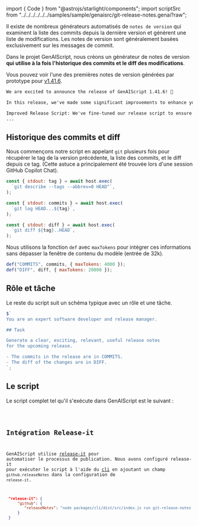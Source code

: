 import { Code } from "@astrojs/starlight/components";
import scriptSrc from "../../../../../../samples/sample/genaisrc/git-release-notes.genai?raw";

Il existe de nombreux générateurs automatisés de `notes de version` qui examinent la liste des commits depuis la dernière version et génèrent une liste de modifications. Les notes de version sont généralement basées exclusivement sur les messages de commit.

Dans le projet GenAIScript, nous créons un générateur de notes de version **qui utilise à la fois l'historique des commits et le diff des modifications**.

Vous pouvez voir l'une des premières notes de version générées par prototype pour [v1.41.6](https://github.com/microsoft/genaiscript/releases/tag/1.41.6).

```markdown wrap
We are excited to announce the release of GenAIScript 1.41.6! 🎉

In this release, we've made some significant improvements to enhance your experience. Here are the key changes:

Improved Release Script: We've fine-tuned our release script to ensure smoother and more efficient releases in the future. 🛠️
...
```

## Historique des commits et diff

Nous commençons notre script en appelant `git` plusieurs fois pour récupérer le tag de la version précédente, la liste des commits, et le diff depuis ce tag. (Cette astuce a principalement été trouvée lors d'une session GitHub Copilot Chat).

```js title="git-release-notes.genai.mjs" wrap
const { stdout: tag } = await host.exec(
  `git describe --tags --abbrev=0 HEAD^`,
);

const { stdout: commits } = await host.exec(
  `git log HEAD...${tag}`,
);

const { stdout: diff } = await host.exec(
  `git diff ${tag}..HEAD`,
);
```

Nous utilisons la fonction `def` avec `maxTokens` pour intégrer ces informations sans dépasser la fenêtre de contenu du modèle (entrée de 32k).

```js title="git-release-notes.genai.mjs" wrap
def("COMMITS", commits, { maxTokens: 4000 });
def("DIFF", diff, { maxTokens: 20000 });
```

## Rôle et tâche

Le reste du script suit un schéma typique avec un rôle et une tâche.

```js wrap
$`
You are an expert software developer and release manager.

## Task

Generate a clear, exciting, relevant, useful release notes
for the upcoming release. 

- The commits in the release are in COMMITS.
- The diff of the changes are in DIFF.
`;
```

## Le script

Le script complet tel qu'il s'exécute dans GenAIScript est le suivant :

<Code code={scriptSrc} wrap={true} lang="js" title="git-release-notes.genai.mjs" />

## Intégration Release-it

GenAIScript utilise [release-it](https://github.com/release-it/release-it) pour automatiser le processus de publication. Nous avons configuré release-it pour exécuter le script à l'aide du [cli](../../reference/cli/) en ajoutant un champ `github.releaseNotes` dans la configuration de `release-it`.

```json title="package.json" wrap
 "release-it": {
     "github": {
        "releaseNotes": "node packages/cli/dist/src/index.js run git-release-notes --cache --cache-name releases --no-run-trace --no-output-trace"
     }
 }
```